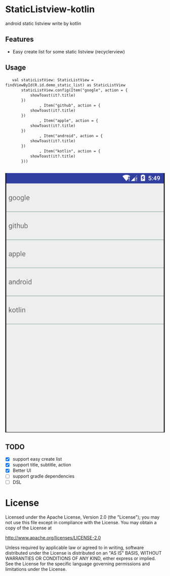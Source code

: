 # StaticListview-kotlin
android static listview write by kotlin

## Features

* Easy create list for some static listview (recyclerview)
  
## Usage

 ```
    val staticListView: StaticListView = findViewById(R.id.demo_static_list) as StaticListView
        staticListView.config(Item("google", action = {
            showToast(it?.title)
        })
                , Item("github", action = {
            showToast(it?.title)
        })
                , Item("apple", action = {
            showToast(it?.title)
        })
                , Item("android", action = {
            showToast(it?.title)
        })
                , Item("kotlin", action = {
            showToast(it?.title)
        }))
        
 ```
 
 ![](https://github.com/liufsd/StaticListview-kotlin/blob/master/Screen_Shot.png)


 ## TODO

- [x] support easy create list 
- [x] support title, subtitle, action 
- [x] Better UI
- [ ] support gradle dependencies
- [ ] DSL

 License
====================

Licensed under the Apache License, Version 2.0 (the "License");
you may not use this file except in compliance with the License.
You may obtain a copy of the License at

   http://www.apache.org/licenses/LICENSE-2.0

Unless required by applicable law or agreed to in writing, software
distributed under the License is distributed on an "AS IS" BASIS,
WITHOUT WARRANTIES OR CONDITIONS OF ANY KIND, either express or implied.
See the License for the specific language governing permissions and
limitations under the License.
